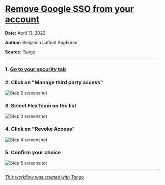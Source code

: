 # [Remove Google SSO from your account](https://app.tango.us/app/workflow/fe99b619-9efa-4457-9dc4-c1532f2eeda8?utm_source=markdown&utm_medium=markdown&utm_campaign=workflow%20export%20links)



__Date:__ April 13, 2022

__Author:__ Benjamin Laffont AppForce

__Source:__ [Tango](https://app.tango.us/app/workflow/fe99b619-9efa-4457-9dc4-c1532f2eeda8?utm_source=markdown&utm_medium=markdown&utm_campaign=workflow%20export%20links)

***

### 1. [Go to your security tab](https://myaccount.google.com/u/4/security?pageId=none)


### 2. Click on "Manage third party access"
![Step 2 screenshot](https://images.tango.us/public/screenshot_14dbec15-9519-4b82-ae1d-486e591f8c07?crop=focalpoint&fit=crop&fp-x=0.6083&fp-y=0.8583&fp-z=2.0623&w=1200&mark-w=0.2&mark-pad=0&mark64=aHR0cHM6Ly9pbWFnZXMudGFuZ28udXMvc3RhdGljL21hZGUtd2l0aC10YW5nby13YXRlcm1hcmsucG5n&ar=1920%3A896)


### 3. Select FlexTeam on the list
![Step 3 screenshot](https://images.tango.us/public/screenshot_ac6efa50-0a83-44a3-acbc-220a513d7d11?crop=focalpoint&fit=crop&fp-x=0.4177&fp-y=0.3638&fp-z=2.4242&w=1200&mark-w=0.2&mark-pad=0&mark64=aHR0cHM6Ly9pbWFnZXMudGFuZ28udXMvc3RhdGljL21hZGUtd2l0aC10YW5nby13YXRlcm1hcmsucG5n&ar=1920%3A896)


### 4. Click on "Revoke Access"
![Step 4 screenshot](https://images.tango.us/public/screenshot_231ebe6c-b0af-4209-8df5-8a91eb2a3376?crop=focalpoint&fit=crop&fp-x=0.6096&fp-y=0.2500&fp-z=2.7004&w=1200&mark-w=0.2&mark-pad=0&mark64=aHR0cHM6Ly9pbWFnZXMudGFuZ28udXMvc3RhdGljL21hZGUtd2l0aC10YW5nby13YXRlcm1hcmsucG5n&ar=1920%3A896)


### 5. Confirm your choice
![Step 5 screenshot](https://images.tango.us/public/screenshot_029885d0-03ae-45f5-8b74-932bc3b5f70d?crop=focalpoint&fit=crop&fp-x=0.5542&fp-y=0.5792&fp-z=2.9396&w=1200&mark-w=0.2&mark-pad=0&mark64=aHR0cHM6Ly9pbWFnZXMudGFuZ28udXMvc3RhdGljL21hZGUtd2l0aC10YW5nby13YXRlcm1hcmsucG5n&ar=1920%3A896)


***
_[This workflow was created with Tango](https://app.tango.us/app/workflow/fe99b619-9efa-4457-9dc4-c1532f2eeda8?utm_source=markdown&utm_medium=markdown&utm_campaign=workflow%20export%20links)_
